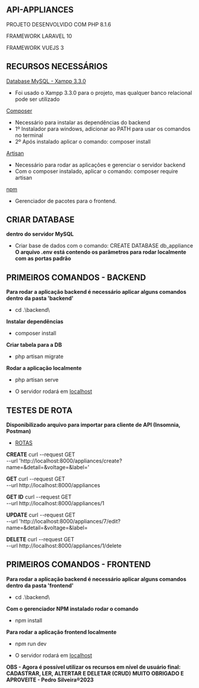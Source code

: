 
## API-APPLIANCES

PROJETO DESENVOLVIDO COM PHP 8.1.6 

FRAMEWORK LARAVEL 10

FRAMEWORK VUEJS 3

## RECURSOS NECESSÁRIOS

[Database MySQL - Xampp 3.3.0 ](https://sourceforge.net/projects/xampp/files/XAMPP%20Windows/8.1.17/xampp-windows-x64-8.1.17-0-VS16-installer.exe)

- Foi usado o Xampp 3.3.0 para o projeto, mas qualquer banco relacional pode ser utilizado

[Composer](https://getcomposer.org/Composer-Setup.exe)

- Necessário para instalar as dependências do backend
- 1º Instalador para windows, adicionar ao PATH para usar os comandos no terminal
- 2º Após instalado aplicar o comando: composer install 

[Artisan]()

- Necessário para rodar as aplicações e gerenciar o servidor backend
- Com o composer instalado, aplicar o comando: composer require artisan

[npm](https://nodejs.org/dist/v18.17.0/node-v18.17.0-x64.msi)

- Gerenciador de pacotes para o frontend. 

## CRIAR DATABASE
**dentro do servidor MySQL**
- Criar base de dados com o comando: CREATE DATABASE db_appliance
**O arquivo .env está contendo os parâmetros para rodar localmente com as portas padrão**

## PRIMEIROS COMANDOS - BACKEND
**Para rodar a aplicação backend é necessário aplicar alguns comandos dentro da pasta 'backend'**
- cd .\backend\ 

**Instalar dependências**
- composer install

**Criar tabela para a DB**
- php artisan migrate

**Rodar a aplicação localmente**
- php artisan serve
* O servidor rodará em [localhost](http://127.0.0.1:8000)

## TESTES DE ROTA

**Disponibilizado arquivo para importar para cliente de API (Insomnia, Postman)**
- [ROTAS](./public/Insomnia_2023-08-03.json)

**CREATE**
curl --request GET \
  --url 'http://localhost:8000/appliances/create?name=&detail=&voltage=&label='

**GET**
curl --request GET \
  --url http://localhost:8000/appliances

**GET ID**
curl --request GET \
  --url http://localhost:8000/appliances/1

**UPDATE**
curl --request GET \
  --url 'http://localhost:8000/appliances/7/edit?name=&detail=&voltage=&label=

**DELETE**
curl --request GET \
  --url http://localhost:8000/appliances/1/delete


## PRIMEIROS COMANDOS - FRONTEND
**Para rodar a aplicação backend é necessário aplicar alguns comandos dentro da pasta 'frontend'**
- cd .\backend\ 

**Com o gerenciador NPM instalado rodar o comando**
- npm install

**Para rodar a aplicação frontend localmente**
- npm run dev
* O servidor rodará em [localhost](http://localhost:5173)

**OBS - Agora é possível utilizar os recursos em nível de usuário final: CADASTRAR, LER, ALTERTAR E DELETAR (CRUD)**
**MUITO OBRIGADO E APROVEITE - Pedro Silveira®2023**
